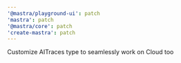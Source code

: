 ```yaml
---
'@mastra/playground-ui': patch
'mastra': patch
'@mastra/core': patch
'create-mastra': patch
---
```


Customize AITraces type to seamlessly work on Cloud too
